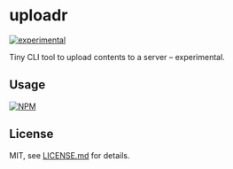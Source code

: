 # uploadr

[![experimental](http://badges.github.io/stability-badges/dist/experimental.svg)](http://github.com/badges/stability-badges)

Tiny CLI tool to upload contents to a server – experimental.

## Usage

[![NPM](https://nodei.co/npm/uploadr.png)](https://www.npmjs.com/package/uploadr)

## License

MIT, see [LICENSE.md](http://github.com/Jam3/uploadr/blob/master/LICENSE.md) for details.
